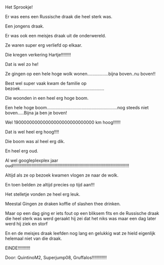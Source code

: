 Het Sprookje!



Er was eens een Russische draak die heel sterk was.



Een jongens draak.



Er was ook een meisjes draak uit de onderwereld.



Ze waren super erg verliefd op elkaar.



Die kregen verkering Hartje!!!!!!!!



Dat is wel zo he!



Ze gingen op een hele hoge wolk wonen.................bijna boven..nu boven!!



Best wel super vaak kwam de familie op bezoek....................................................................

Die woonden in een heel erg hoge boom.



Een hele hoge boom.........................................................nog steeds niet boven.....Bijna ja ben je boven!



Wel 190000000000000000000000000000 km hoog!!!!!!



Dat is wel heel erg hoog!!!!



Die boom was al heel erg dik.



En heel erg oud.



Al wel googleplexplex jaar oud!!!!!!!!!!!!!!!!!!!!!!!!!!!!!!!!!!!!!!!!!!!!!!!!!!!!!!!!!!!!!!!!!!!!!!!!!!!!!!!!!!!!!!!!!!!!!!



Altijd als ze op bezoek kwamen vlogen ze naar de wolk.



En toen belden ze altijd precies op tijd aan!!!



Het stelletje vonden ze heel erg leuk.



Meestal Gingen ze draken koffie of slashen thee drinken.


Maar op een dag ging er iets fout op een bliksem fits en de Russische draak die heel sterk was werd geraakt hij zei dat het niks was maar een dag later werd hij ziek en storf  

En en de meisjes draak leefden nog lang en gelukkig wat ze hield eigenlijk helemaal niet van die draak. 



EINDE!!!!!!!!!!

Door: QuintinoM2, Superjump08, Gruffalos!!!!!!!!!!!!